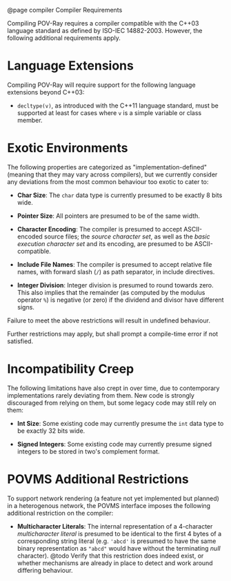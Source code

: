 @page compiler  Compiler Requirements


Compiling POV-Ray requires a compiler compatible with the C++03 language standard as defined by
ISO-IEC 14882-2003. However, the following additional requirements apply.


Language Extensions
===================

Compiling POV-Ray will require support for the following language extensions beyond C++03:

  - `decltype(v)`, as introduced with the C++11 language standard, must be supported at least for
    cases where `v` is a simple variable or class member.


Exotic Environments
===================

The following properties are categorized as "implementation-defined" (meaning that they may vary
across compilers), but we currently consider any deviations from the most common behaviour too
exotic to cater to:

  - **Char Size**: The `char` data type is currently presumed to be exactly 8 bits wide.

  - **Pointer Size**: All pointers are presumed to be of the same width.

  - **Character Encoding**: The compiler is presumed to accept ASCII-encoded source files; the _source character set_,
    as well as the _basic execution character set_ and its encoding, are presumed to be ASCII-compatible.

  - **Include File Names**: The compiler is presumed to accept relative file names, with forward slash (`/`) as path
    separator, in include directives.

  - **Integer Division**: Integer division is presumed to round towards zero. This also implies that the remainder (as
    computed by the modulus operator `%`) is negative (or zero) if the dividend and divisor have different signs.

Failure to meet the above restrictions will result in undefined behaviour.

Further restrictions may apply, but shall prompt a compile-time error if not satisfied.


Incompatibility Creep
=====================

The following limitations have also crept in over time, due to contemporary implementations rarely
deviating from them. New code is strongly discouraged from relying on them, but some legacy code may
still rely on them:

  - **Int Size**: Some existing code may currently presume the `int` data type to be exactly
    32 bits wide.

  - **Signed Integers**: Some existing code may currently presume signed integers to be stored
    in two's complement format.


POVMS Additional Restrictions
=============================

To support network rendering (a feature not yet implemented but planned) in a heterogenous network, the POVMS interface
imposes the following additional restriction on the compiler:

  - **Multicharacter Literals**: The internal representation of a 4-character _multicharacter literal_ is presumed to
    be identical to the first 4 bytes of a corresponding string literal (e.g. `'abcd'` is presumed to have the same
    binary representation as `"abcd"` would have without the terminating _null_ character).
    @todo
        Verify that this restriction does indeed exist, or whether mechanisms are already in place
        to detect and work around differing behaviour.
